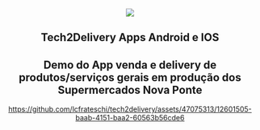 
<a name="readme-top"></a>
<!--


![tech2delivery](https://github.com/lcfrateschi/tech2delivery/assets/47075313/6fdcff3a-72ca-407d-b312-9becb7214fe3)



<!-- PROJECT LOGO -->
<br />
<div align="center">
  <a href="https://github.com/github_username/repo_name">
  <img src="https://github.com/lcfrateschi/tech2delivery/assets/47075313/6fdcff3a-72ca-407d-b312-9becb7214fe3">

  </a>

<h2 align="center">Tech2Delivery Apps Android e IOS</h2>
<h2 align="center">Demo do App venda e delivery de produtos/serviços gerais em produção dos Supermercados Nova Ponte</h2>



https://github.com/lcfrateschi/tech2delivery/assets/47075313/12601505-baab-4151-baa2-60563b56cde6
